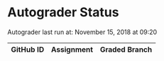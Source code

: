 # Autograder Status
Autograder last run at: November 15, 2018 at 09:20

| GitHub ID | Assignment | Graded Branch |
|-----------|------------|---------------|
